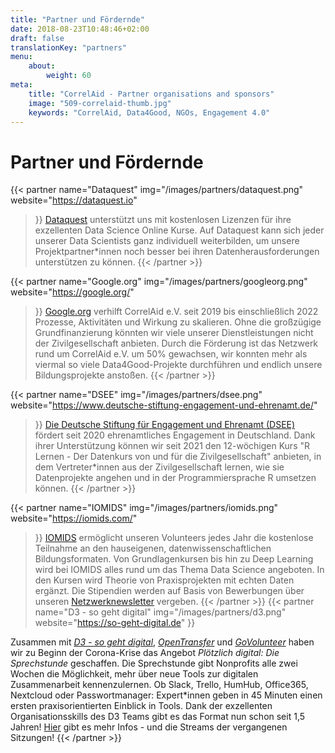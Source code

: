 ```yaml
---
title: "Partner und Fördernde"
date: 2018-08-23T10:48:46+02:00
draft: false
translationKey: "partners"
menu: 
    about:
        weight: 60
meta:
    title: "CorrelAid - Partner organisations and sponsors"
    image: "509-correlaid-thumb.jpg"
    keywords: "CorrelAid, Data4Good, NGOs, Engagement 4.0"
---
```



# Partner und Fördernde

{{< partner 
    name="Dataquest"
    img="/images/partners/dataquest.png"
    website="https://dataquest.io"
>}}
[Dataquest](https://dataquest.io) unterstützt uns mit kostenlosen Lizenzen für ihre exzellenten Data Science Online Kurse. Auf Dataquest kann sich jeder unserer Data Scientists ganz individuell weiterbilden, um unsere Projektpartner\*innen noch besser bei ihren Datenherausforderungen unterstützen zu können. 
{{< /partner >}}

{{< partner 
    name="Google.org"
    img="/images/partners/googleorg.png"
    website="https://google.org/"
>}}
[Google.org](https://google.org/) verhilft CorrelAid e.V. seit 2019 bis einschließlich 2022 Prozesse, Aktivitäten und Wirkung zu skalieren. Ohne die großzügige Grundfinanzierung könnten wir viele unserer Dienstleistungen nicht der Zivilgesellschaft anbieten. Durch die Förderung ist das Netzwerk rund um CorrelAid e.V. um 50% gewachsen, wir konnten mehr als viermal so viele Data4Good-Projekte durchführen und endlich unsere Bildungsprojekte anstoßen.
{{< /partner >}}

{{< partner 
    name="DSEE"
    img="/images/partners/dsee.png"
    website="https://www.deutsche-stiftung-engagement-und-ehrenamt.de/"
>}}
[Die Deutsche Stiftung für Engagement und Ehrenamt (DSEE)](https://www.deutsche-stiftung-engagement-und-ehrenamt.de/) fördert seit 2020 ehrenamtliches Engagement in Deutschland. Dank ihrer Unterstützung können wir seit 2021 den 12-wöchigen Kurs "R Lernen - Der Datenkurs von und für die Zivilgesellschaft" anbieten, in dem Vertreter\*innen aus der Zivilgesellschaft lernen, wie sie Datenprojekte angehen und in der Programmiersprache R umsetzen können.
{{< /partner >}}

{{< partner 
    name="IOMIDS"
    img="/images/partners/iomids.png"
    website="https://iomids.com/"
>}}
[IOMIDS](https://iomids.com/) ermöglicht unseren Volunteers jedes Jahr die kostenlose Teilnahme an den hauseigenen, datenwissenschaftlichen Bildungsformaten. Von Grundlagenkursen bis hin zu Deep Learning wird bei IOMIDS alles rund um das Thema Data Science angeboten. In den Kursen wird Theorie von Praxisprojekten mit echten Daten ergänzt. Die Stipendien werden auf Basis von Bewerbungen über unseren [Netzwerknewsletter](https://dashboard.mailerlite.com/forms/257414/78748110521631819/share) vergeben.
{{< /partner >}}
{{< partner 
    name="D3 - so geht digital"
    img="/images/partners/d3.png"
    website="https://so-geht-digital.de"
>}}

Zusammen mit [*D3 - so geht digital*](https://so-geht-digital.de), [*OpenTransfer*](https://opentransfer.de/) und [*GoVolunteer*](https://govolunteer.com) haben wir zu Beginn der Corona-Krise das Angebot *Plötzlich digital: Die Sprechstunde* geschaffen. Die Sprechstunde gibt Nonprofits alle zwei Wochen die Möglichkeit, mehr über neue Tools zur digitalen Zusammenarbeit kennenzulernen. Ob Slack, Trello, HumHub, Office365, Nextcloud oder Passwortmanager: Expert*innen geben in 45 Minuten einen ersten praxisorientierten Einblick in Tools. Dank der exzellenten Organisationsskills des D3 Teams gibt es das Format nun schon seit 1,5 Jahren! [Hier](https://so-geht-digital.de/ploetzlich-digital-die-sprechstunde/) gibt es mehr Infos - und die Streams der vergangenen Sitzungen! 
{{< /partner >}}


